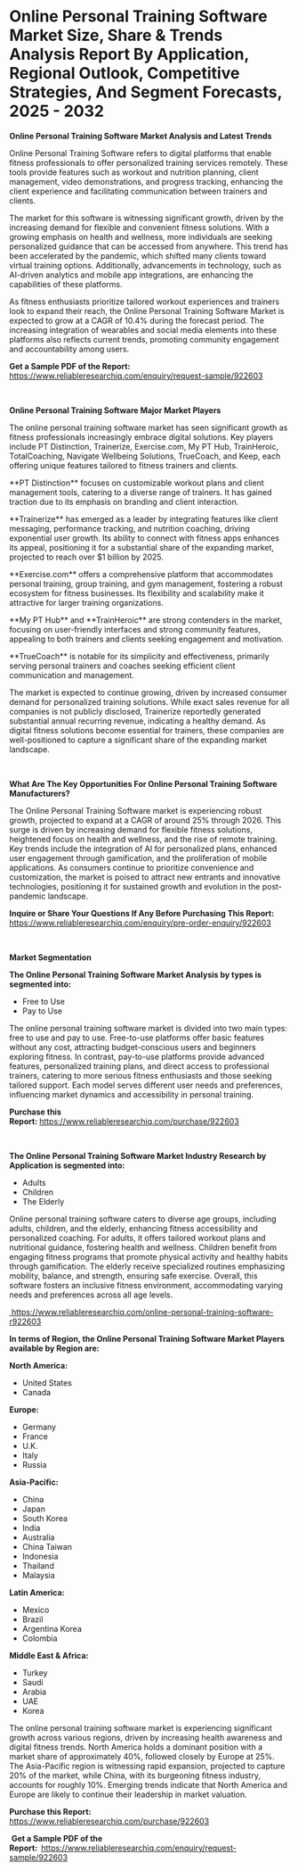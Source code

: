 <p><h1>Online Personal Training Software Market Size, Share & Trends Analysis Report By Application, Regional Outlook, Competitive Strategies, And Segment Forecasts, 2025 - 2032</h1></p><p><strong>Online Personal Training Software Market Analysis and Latest Trends</strong></p>
<p><p>Online Personal Training Software refers to digital platforms that enable fitness professionals to offer personalized training services remotely. These tools provide features such as workout and nutrition planning, client management, video demonstrations, and progress tracking, enhancing the client experience and facilitating communication between trainers and clients. </p><p>The market for this software is witnessing significant growth, driven by the increasing demand for flexible and convenient fitness solutions. With a growing emphasis on health and wellness, more individuals are seeking personalized guidance that can be accessed from anywhere. This trend has been accelerated by the pandemic, which shifted many clients toward virtual training options. Additionally, advancements in technology, such as AI-driven analytics and mobile app integrations, are enhancing the capabilities of these platforms.</p><p>As fitness enthusiasts prioritize tailored workout experiences and trainers look to expand their reach, the Online Personal Training Software Market is expected to grow at a CAGR of 10.4% during the forecast period. The increasing integration of wearables and social media elements into these platforms also reflects current trends, promoting community engagement and accountability among users.</p></p>
<p><strong>Get a Sample PDF of the Report:&nbsp;</strong> <a href="https://www.reliableresearchiq.com/enquiry/request-sample/922603?utm_campaign=2924&utm_medium=2&utm_source=Github&utm_content=ia&utm_term=18042025&utm_id=online-personal-training-software">https://www.reliableresearchiq.com/enquiry/request-sample/922603</a></p>
<p>&nbsp;</p>
<p><strong>Online Personal Training Software Major Market Players</strong></p>
<p><p>The online personal training software market has seen significant growth as fitness professionals increasingly embrace digital solutions. Key players include PT Distinction, Trainerize, Exercise.com, My PT Hub, TrainHeroic, TotalCoaching, Navigate Wellbeing Solutions, TrueCoach, and Keep, each offering unique features tailored to fitness trainers and clients.</p><p>**PT Distinction** focuses on customizable workout plans and client management tools, catering to a diverse range of trainers. It has gained traction due to its emphasis on branding and client interaction.</p><p>**Trainerize** has emerged as a leader by integrating features like client messaging, performance tracking, and nutrition coaching, driving exponential user growth. Its ability to connect with fitness apps enhances its appeal, positioning it for a substantial share of the expanding market, projected to reach over $1 billion by 2025.</p><p>**Exercise.com** offers a comprehensive platform that accommodates personal training, group training, and gym management, fostering a robust ecosystem for fitness businesses. Its flexibility and scalability make it attractive for larger training organizations.</p><p>**My PT Hub** and **TrainHeroic** are strong contenders in the market, focusing on user-friendly interfaces and strong community features, appealing to both trainers and clients seeking engagement and motivation.</p><p>**TrueCoach** is notable for its simplicity and effectiveness, primarily serving personal trainers and coaches seeking efficient client communication and management. </p><p>The market is expected to continue growing, driven by increased consumer demand for personalized training solutions. While exact sales revenue for all companies is not publicly disclosed, Trainerize reportedly generated substantial annual recurring revenue, indicating a healthy demand. As digital fitness solutions become essential for trainers, these companies are well-positioned to capture a significant share of the expanding market landscape.</p></p>
<p>&nbsp;</p>
<p><strong>What Are The Key Opportunities For Online Personal Training Software Manufacturers?</strong></p>
<p><p>The Online Personal Training Software market is experiencing robust growth, projected to expand at a CAGR of around 25% through 2026. This surge is driven by increasing demand for flexible fitness solutions, heightened focus on health and wellness, and the rise of remote training. Key trends include the integration of AI for personalized plans, enhanced user engagement through gamification, and the proliferation of mobile applications. As consumers continue to prioritize convenience and customization, the market is poised to attract new entrants and innovative technologies, positioning it for sustained growth and evolution in the post-pandemic landscape.</p></p>
<p><strong>Inquire or Share Your Questions If Any Before Purchasing This Report:</strong> <a href="https://www.reliableresearchiq.com/enquiry/pre-order-enquiry/922603?utm_campaign=2924&utm_medium=2&utm_source=Github&utm_content=ia&utm_term=18042025&utm_id=online-personal-training-software">https://www.reliableresearchiq.com/enquiry/pre-order-enquiry/922603</a></p>
<p>&nbsp;</p>
<p><strong>Market Segmentation</strong></p>
<p><strong>The Online Personal Training Software Market Analysis by types is segmented into:</strong></p>
<p><ul><li>Free to Use</li><li>Pay to Use</li></ul></p>
<p><p>The online personal training software market is divided into two main types: free to use and pay to use. Free-to-use platforms offer basic features without any cost, attracting budget-conscious users and beginners exploring fitness. In contrast, pay-to-use platforms provide advanced features, personalized training plans, and direct access to professional trainers, catering to more serious fitness enthusiasts and those seeking tailored support. Each model serves different user needs and preferences, influencing market dynamics and accessibility in personal training.</p></p>
<p><strong>Purchase this Report:&nbsp;</strong><a href="https://www.reliableresearchiq.com/purchase/922603?utm_campaign=2924&utm_medium=2&utm_source=Github&utm_content=ia&utm_term=18042025&utm_id=online-personal-training-software">https://www.reliableresearchiq.com/purchase/922603</a></p>
<p>&nbsp;</p>
<p><strong>The Online Personal Training Software Market Industry Research by Application is segmented into:</strong></p>
<p><ul><li>Adults</li><li>Children</li><li>The Elderly</li></ul></p>
<p><p>Online personal training software caters to diverse age groups, including adults, children, and the elderly, enhancing fitness accessibility and personalized coaching. For adults, it offers tailored workout plans and nutritional guidance, fostering health and wellness. Children benefit from engaging fitness programs that promote physical activity and healthy habits through gamification. The elderly receive specialized routines emphasizing mobility, balance, and strength, ensuring safe exercise. Overall, this software fosters an inclusive fitness environment, accommodating varying needs and preferences across all age levels.</p></p>
<p><a href="https://www.reliableresearchiq.com/online-personal-training-software-r922603?utm_campaign=2924&utm_medium=2&utm_source=Github&utm_content=ia&utm_term=18042025&utm_id=online-personal-training-software">&nbsp;https://www.reliableresearchiq.com/online-personal-training-software-r922603</a></p>
<p><strong>In terms of Region, the Online Personal Training Software Market Players available by Region are:</strong></p>
<p>
    <p> <strong> North America: </strong>
        <ul>
            <li>United States</li>
            <li>Canada</li>
        </ul>
        </p> 
    <p> <strong> Europe: </strong>
        <ul>
            <li>Germany</li>
            <li>France</li>
            <li>U.K.</li>
            <li>Italy</li>
            <li>Russia</li>
        </ul>
        </p> 
    <p> <strong> Asia-Pacific: </strong>
        <ul>
            <li>China</li>
            <li>Japan</li>
            <li>South Korea</li>
            <li>India</li>
            <li>Australia</li>
            <li>China Taiwan</li>
            <li>Indonesia</li>
            <li>Thailand</li>
            <li>Malaysia</li>
        </ul>
        </p> 
    <p> <strong> Latin America: </strong>
        <ul>
            <li>Mexico</li>
            <li>Brazil</li>
            <li>Argentina Korea</li>
            <li>Colombia</li>
        </ul>
        </p> 
    <p> <strong> Middle East & Africa: </strong>
        <ul>
            <li>Turkey</li>
            <li>Saudi</li>
            <li>Arabia</li>
            <li>UAE</li>
            <li>Korea</li>
        </ul>
    </p>
    </p>
<p><p>The online personal training software market is experiencing significant growth across various regions, driven by increasing health awareness and digital fitness trends. North America holds a dominant position with a market share of approximately 40%, followed closely by Europe at 25%. The Asia-Pacific region is witnessing rapid expansion, projected to capture 20% of the market, while China, with its burgeoning fitness industry, accounts for roughly 10%. Emerging trends indicate that North America and Europe are likely to continue their leadership in market valuation.</p></p>
<p><strong>Purchase this Report: </strong><a href="https://www.reliableresearchiq.com/purchase/922603?utm_campaign=2924&utm_medium=2&utm_source=Github&utm_content=ia&utm_term=18042025&utm_id=online-personal-training-software">https://www.reliableresearchiq.com/purchase/922603</a></p>
<p>&nbsp;<strong>Get a Sample PDF of the Report:&nbsp;&nbsp;</strong><a href="https://www.reliableresearchiq.com/enquiry/request-sample/922603?utm_campaign=2924&utm_medium=2&utm_source=Github&utm_content=ia&utm_term=18042025&utm_id=online-personal-training-software">https://www.reliableresearchiq.com/enquiry/request-sample/922603</a></p>
<p><strong></strong></p>
<p><p></p><p></p><p></p></p>